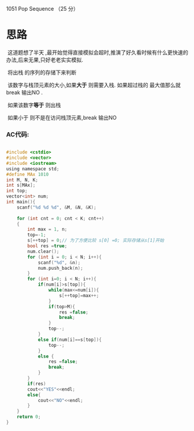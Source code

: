 1051 Pop Sequence （25 分）

# **思路**

​	这道题想了半天 ,最开始觉得直接模拟会超时,推演了好久看时候有什么更快速的办法,后来无果,只好老老实实模拟.

​	将出栈 的序列的存储下来判断 

​	该数字与栈顶元素的大小,如果**大于** 则需要入栈.  如果超过栈的 最大值那么就 break 输出NO .

​	如果该数字**等于** 则出栈

​	如果小于 则不是在访问栈顶元素,break 输出NO



### AC代码:

```c

#include <cstdio>
#include <vector>
#include <iostream>
using namespace std;
#define MAx 1010
int M, N, K;
int s[MAx];
int top;
vector<int> num;
int main(){
    scanf("%d %d %d", &M, &N, &K);
   
    for (int cnt = 0; cnt < K; cnt++)
    {
        int max = 1, n;
        top=-1;
        s[++top] = 0;// 为了方便比较 s[0] =0; 实际存储从s[1]开始
        bool res =true;
        num.clear();
        for (int i = 0; i < N; i++){
            scanf("%d", &n);
            num.push_back(n);
        }
        for (int i=0; i < N; i++){
            if(num[i]>s[top]){
                while(max<=num[i]){
                    s[++top]=max++;
                }
                if(top>M){
                    res =false;
                    break;
                }
                top--;
            }
            else if(num[i]==s[top]){
                top--;
            }
            else {
                res =false;
                break;
            }
        } 
        if(res)
        cout<<"YES"<<endl;
        else{
            cout<<"NO"<<endl;
        }
    }
    return 0;
}

```

